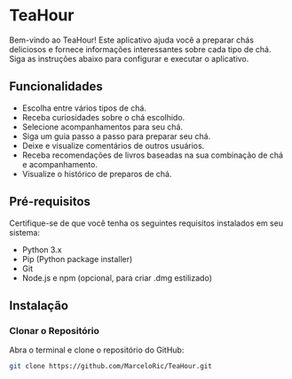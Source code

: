 # TeaHour

Bem-vindo ao TeaHour! Este aplicativo ajuda você a preparar chás deliciosos e fornece informações interessantes sobre cada tipo de chá. Siga as instruções abaixo para configurar e executar o aplicativo.

## Funcionalidades

- Escolha entre vários tipos de chá.
- Receba curiosidades sobre o chá escolhido.
- Selecione acompanhamentos para seu chá.
- Siga um guia passo a passo para preparar seu chá.
- Deixe e visualize comentários de outros usuários.
- Receba recomendações de livros baseadas na sua combinação de chá e acompanhamento.
- Visualize o histórico de preparos de chá.

## Pré-requisitos

Certifique-se de que você tenha os seguintes requisitos instalados em seu sistema:

- Python 3.x
- Pip (Python package installer)
- Git
- Node.js e npm (opcional, para criar .dmg estilizado)

## Instalação

### Clonar o Repositório

Abra o terminal e clone o repositório do GitHub:

```sh
git clone https://github.com/MarceloRic/TeaHour.git
